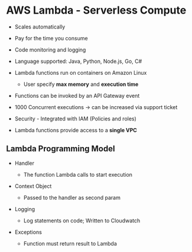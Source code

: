 # AWS Lambda - Serverless Compute

* Scales automatically
* Pay for the time you consume
* Code monitoring and logging
* Language supported: Java, Python, Node.js, Go, C#

* Lambda functions run on containers on Amazon Linux
    - User specify **max memory** and **execution time**

* Functions can be invoked by an API Gateway event
* 1000 Concurrent executions -> can be increased via support ticket
* Security - Integrated with IAM (Policies and roles)
* Lambda functions provide access to a **single VPC**

## Lambda Programming Model

* Handler
    - The function Lambda calls to start execution

* Context Object
    - Passed to the handler as second param

* Logging
    - Log statements on code; Written to Cloudwatch

* Exceptions
    - Function must return result to Lambda

